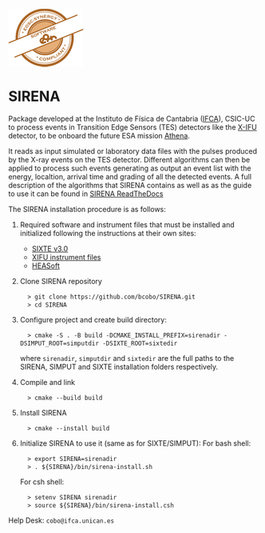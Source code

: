 [![SQAaaS badge](https://github.com/EOSC-synergy/SQAaaS/raw/master/badges/badges_150x116/badge_software_bronze.png)](https://api.eu.badgr.io/public/assertions/5GEdTdkzR2KDlXkZTCgrLg "SQAaaS bronze badge achieved")

# SIRENA
Package developed at the Instituto de Física de Cantabria ([IFCA](https://ifca.unican.es/en-us)), CSIC-UC to process events in Transition Edge Sensors (TES) detectors
like the [X-IFU](https://x-ifu.irap.omp.eu/) detector, to be onboard the future ESA mission [Athena](https://www.the-athena-x-ray-observatory.eu/en).

It reads as input simulated or laboratory data files with the pulses produced by the X-ray events on the TES detector.
Different algorithms can then be applied to process such events generating as output an event list with the energy, localtion, arrival time and grading of all the detected events.
A full description of the algorithms that SIRENA contains as well as as the guide to use it can be found in [SIRENA ReadTheDocs](https://sirena.readthedocs.io/en/latest/SIRENA.html)

The SIRENA installation procedure is as follows:

1. Required software and instrument files that must be installed and initialized following the instructions at their own sites:
   * [SIXTE v3.0](https://www.sternwarte.uni-erlangen.de/sixte/sixte-beta/) 
   * [XIFU instrument files](https://www.sternwarte.uni-erlangen.de/sixte/sixte-beta)
   * [HEASoft](https://heasarc.gsfc.nasa.gov/docs/software/heasoft/) 
2. Clone SIRENA repository 
   ```
     > git clone https://github.com/bcobo/SIRENA.git
     > cd SIRENA
   ```
3. Configure project and create build directory:
   ```
     > cmake -S . -B build -DCMAKE_INSTALL_PREFIX=sirenadir -DSIMPUT_ROOT=simputdir -DSIXTE_ROOT=sixtedir
   ```
   where `sirenadir`, `simputdir` and `sixtedir` are the full paths to the SIRENA, SIMPUT and SIXTE installation folders respectively.
   
4. Compile and link
   ```
     > cmake --build build
   ```
5. Install SIRENA  
   ```
     > cmake --install build
   ``` 
6. Initialize SIRENA to use it (same as for SIXTE/SIMPUT):
   For bash shell:
   ```
     > export SIRENA=sirenadir
     > . ${SIRENA}/bin/sirena-install.sh
   ```
   For csh shell:
   ```
     > setenv SIRENA sirenadir
     > source ${SIRENA}/bin/sirena-install.csh
   ```

Help Desk: 
      ```
         cobo@ifca.unican.es
      ```
